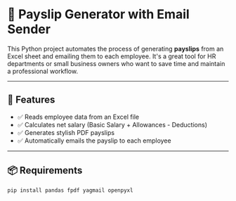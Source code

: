 # 🧾 Payslip Generator with Email Sender

This Python project automates the process of generating **payslips** from an Excel sheet and emailing them to each employee. It's a great tool for HR departments or small business owners who want to save time and maintain a professional workflow.

---

## 📁 Features

- ✅ Reads employee data from an Excel file
- ✅ Calculates net salary (Basic Salary + Allowances - Deductions)
- ✅ Generates stylish PDF payslips
- ✅ Automatically emails the payslip to each employee

---

## 📦 Requirements
```bash
pip install pandas fpdf yagmail openpyxl
